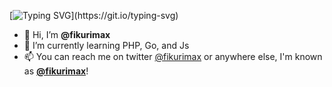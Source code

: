 [![Typing SVG](https://readme-typing-svg.demolab.com/?lines=WELL,%20COME!)](https://git.io/typing-svg)

- 👋 Hi, I’m **@fikurimax**
- 🌱 I’m currently learning PHP, Go, and Js
- 📫 You can reach me on twitter [@fikurimax](https://twitter.com/fikurimax) or anywhere else, I'm known as **[@fikurimax](https://www.google.com/search?q=fikurimax)**!

<!---
fikurimax/fikurimax is a ✨ special ✨ repository because its `README.md` (this file) appears on your GitHub profile.
You can click the Preview link to take a look at your changes.
--->
